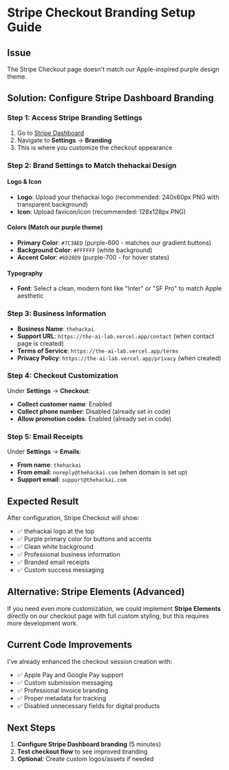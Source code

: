 # Stripe Checkout Branding Setup Guide

## Issue
The Stripe Checkout page doesn't match our Apple-inspired purple design theme.

## Solution: Configure Stripe Dashboard Branding

### Step 1: Access Stripe Branding Settings
1. Go to [Stripe Dashboard](https://dashboard.stripe.com/)
2. Navigate to **Settings** → **Branding**
3. This is where you customize the checkout appearance

### Step 2: Brand Settings to Match thehackai Design

#### **Logo & Icon**
- **Logo**: Upload your thehackai logo (recommended: 240x60px PNG with transparent background)
- **Icon**: Upload favicon/icon (recommended: 128x128px PNG)

#### **Colors** (Match our purple theme)
- **Primary Color**: `#7C3AED` (purple-600 - matches our gradient buttons)
- **Background Color**: `#FFFFFF` (white background)
- **Accent Color**: `#6D28D9` (purple-700 - for hover states)

#### **Typography**
- **Font**: Select a clean, modern font like "Inter" or "SF Pro" to match Apple aesthetic

### Step 3: Business Information
- **Business Name**: `thehackai`
- **Support URL**: `https://the-ai-lab.vercel.app/contact` (when contact page is created)
- **Terms of Service**: `https://the-ai-lab.vercel.app/terms`
- **Privacy Policy**: `https://the-ai-lab.vercel.app/privacy` (when created)

### Step 4: Checkout Customization
Under **Settings** → **Checkout**:
- **Collect customer name**: Enabled
- **Collect phone number**: Disabled (already set in code)
- **Allow promotion codes**: Enabled (already set in code)

### Step 5: Email Receipts
Under **Settings** → **Emails**:
- **From name**: `thehackai`
- **From email**: `noreply@thehackai.com` (when domain is set up)
- **Support email**: `support@thehackai.com`

## Expected Result
After configuration, Stripe Checkout will show:
- ✅ thehackai logo at the top
- ✅ Purple primary color for buttons and accents
- ✅ Clean white background
- ✅ Professional business information
- ✅ Branded email receipts
- ✅ Custom success messaging

## Alternative: Stripe Elements (Advanced)
If you need even more customization, we could implement **Stripe Elements** directly on our checkout page with full custom styling, but this requires more development work.

## Current Code Improvements
I've already enhanced the checkout session creation with:
- ✅ Apple Pay and Google Pay support
- ✅ Custom submission messaging
- ✅ Professional invoice branding
- ✅ Proper metadata for tracking
- ✅ Disabled unnecessary fields for digital products

## Next Steps
1. **Configure Stripe Dashboard branding** (5 minutes)
2. **Test checkout flow** to see improved branding
3. **Optional**: Create custom logos/assets if needed